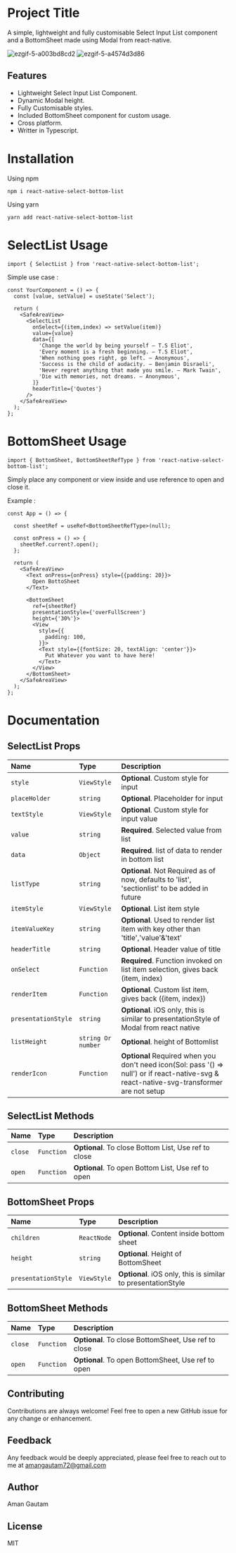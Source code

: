 # Project Title

A simple, lightweight and fully customisable Select Input List component and a BottomSheet made using Modal from react-native.

![ezgif-5-a003bd8cd2](https://user-images.githubusercontent.com/28658574/194723713-5a1af66b-f28a-4d9c-aced-c3f0e2fca139.gif) ![ezgif-5-a4574d3d86](https://user-images.githubusercontent.com/28658574/194723747-62f3d8af-eced-4003-9e26-cb0b2ce804c7.gif)

## Features

-   Lightweight Select Input List Component.
-   Dynamic Modal height.
-   Fully Customisable styles.
-   Included BottomSheet component for custom usage.
-   Cross platform.
-   Writter in Typescript.

# Installation

Using npm

```
npm i react-native-select-bottom-list
```

Using yarn

```
yarn add react-native-select-bottom-list
```

# SelectList Usage

```
import { SelectList } from 'react-native-select-bottom-list';
```

Simple use case :

```
const YourComponent = () => {
  const [value, setValue] = useState('Select');

  return (
    <SafeAreaView>
      <SelectList
        onSelect={(item,index) => setValue(item)}
        value={value}
        data={[
          'Change the world by being yourself – T.S Eliot',
          'Every moment is a fresh beginning. – T.S Eliot',
          'When nothing goes right, go left. – Anonymous',
          'Success is the child of audacity. – Benjamin Disraeli',
          'Never regret anything that made you smile. – Mark Twain',
          'Die with memories, not dreams. – Anonymous',
        ]}
        headerTitle={'Quotes'}
      />
    </SafeAreaView>
  );
};
```

# BottomSheet Usage

```
import { BottomSheet, BottomSheetRefType } from 'react-native-select-bottom-list';
```

Simply place any component or view inside <BottomSheet/> and use reference to open and close it.

Example :

```
const App = () => {

  const sheetRef = useRef<BottomSheetRefType>(null);

  const onPress = () => {
    sheetRef.current?.open();
  };

  return (
    <SafeAreaView>
      <Text onPress={onPress} style={{padding: 20}}>
        Open BottoSheet
      </Text>

      <BottomSheet
        ref={sheetRef}
        presentationStyle={'overFullScreen'}
        height={'30%'}>
        <View
          style={{
            padding: 100,
          }}>
          <Text style={{fontSize: 20, textAlign: 'center'}}>
            Put Whatever you want to have here!
          </Text>
        </View>
      </BottomSheet>
    </SafeAreaView>
  );
};
```

# Documentation

## SelectList Props

| Name                | Type               | Description                                                                                                                                |
| :------------------ | :----------------- | :----------------------------------------------------------------------------------------------------------------------------------------- |
| `style`             | `ViewStyle`        | **Optional**. Custom style for input                                                                                                       |
| `placeHolder`       | `string`           | **Optional**. Placeholder for input                                                                                                        |
| `textStyle`         | `ViewStyle`        | **Optional**. Custom style for input value                                                                                                 |
| `value`             | `string`           | **Required**. Selected value from list                                                                                                     |
| `data`              | `Object`           | **Required**. list of data to render in bottom list                                                                                        |
| `listType`          | `string`           | **Optional**. Not Required as of now, defaults to 'list', 'sectionlist' to be added in future                                              |
| `itemStyle`         | `ViewStyle`        | **Optional**. List item style                                                                                                              |
| `itemValueKey`      | `string`           | **Optional**. Used to render list item with key other than 'title','value'&'text'                                                          |
| `headerTitle`       | `string`           | **Optional**. Header value of title                                                                                                        |
| `onSelect`          | `Function`         | **Required**. Function invoked on list item selection, gives back (item, index)                                                            |
| `renderItem`        | `Function`         | **Optional**. Custom list item, gives back ({item, index})                                                                                 |
| `presentationStyle` | `string`           | **Optional**. iOS only, this is similar to presentationStyle of Modal from react native                                                    |
| `listHeight`        | `string Or number` | **Optional**. height of Bottomlist                                                                                                         |
| `renderIcon`        | `Function`         | **Optional** Required when you don't need icon(Sol: pass '() => null') or if react-native-svg & react-native-svg-transformer are not setup |

## SelectList Methods

| Name    | Type       | Description                                          |
| :------ | :--------- | :--------------------------------------------------- |
| `close` | `Function` | **Optional**. To close Bottom List, Use ref to close |
| `open`  | `Function` | **Optional**. To open Bottom List, Use ref to open   |

## BottomSheet Props

| Name                | Type        | Description                                                  |
| :------------------ | :---------- | :----------------------------------------------------------- |
| `children`          | `ReactNode` | **Optional**. Content inside bottom sheet                    |
| `height`            | `string`    | **Optional**. Height of BottomSheet                          |
| `presentationStyle` | `ViewStyle` | **Optional**. iOS only, this is similar to presentationStyle |

## BottomSheet Methods

| Name    | Type       | Description                                          |
| :------ | :--------- | :--------------------------------------------------- |
| `close` | `Function` | **Optional**. To close BottomSheet, Use ref to close |
| `open`  | `Function` | **Optional**. To open BottomSheet, Use ref to open   |

## Contributing

Contributions are always welcome! Feel free to open a new GitHub issue for any change or enhancement.

## Feedback

Any feedback would be deeply appreciated, please feel free to reach out to me at amangautam72@gmail.com

## Author

Aman Gautam

## License

MIT
